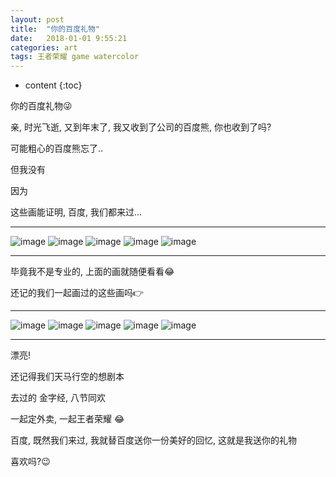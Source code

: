 ```yaml
---
layout: post
title:  "你的百度礼物"
date:   2018-01-01 9:55:21
categories: art
tags: 王者荣耀 game watercolor
---
```

* content
{:toc}

你的百度礼物😜




亲, 时光飞逝, 又到年末了, 我又收到了公司的百度熊, 你也收到了吗?

可能粗心的百度熊忘了..

但我没有

因为

这些画能证明, 百度, 我们都来过...

---

![image](https://i.loli.net/2017/12/07/5a28e3aeaa204.jpg)
![image](https://i.loli.net/2018/01/07/5a51e660672f7.jpg)
![image](https://i.loli.net/2018/01/07/5a51ea4ebaab3.jpg)
![image](https://i.loli.net/2018/01/07/5a51ea4edf658.jpg)
![image](https://i.loli.net/2018/01/07/5a51ea4eb3234.jpg)

---

毕竟我不是专业的, 上面的画就随便看看😂

还记的我们一起画过的这些画吗👉

---

![image](http://img.zcool.cn/community/01d51e59c0c244a801207534ecdc11.png@1280w_1l_2o_100sh.webp)
![image](http://img.zcool.cn/community/01d98b59c0c1bba801212fb7579677.png@1280w_1l_2o_100sh.webp)
![image](http://img.zcool.cn/community/01491559c0c1e2a801212fb763e609.png@1280w_1l_2o_100sh.webp)
![image](http://img.zcool.cn/community/010fad59c0c1ffa801212fb7a59766.png@1280w_1l_2o_100sh.webp)
![image](http://img.zcool.cn/community/01f32259c0c238a801207534fd9fb6.png@1280w_1l_2o_100sh.webp)

---

漂亮!

还记得我们天马行空的想剧本

去过的 金字经, 八节同欢

一起定外卖, 一起王者荣耀 😂

百度, 既然我们来过, 我就替百度送你一份美好的回忆, 这就是我送你的礼物

喜欢吗?😉
